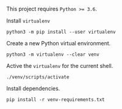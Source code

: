 This project requires `Python >= 3.6`.

Install `virtualenv`

```
python3 -m pip install --user virtualenv
```

Create a new Python virtual environment.

```
python3 -m virtualenv --clear venv
```

Active the `virtualenv` for the current shell.

```
./venv/scripts/activate
```

Install dependencies.

```
pip install -r venv-requirements.txt
```
